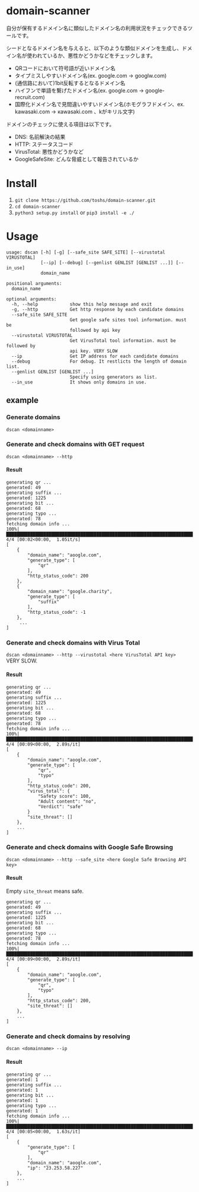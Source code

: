 # domain-scanner
自分が保有するドメイン名に類似したドメイン名の利用状況をチェックできるツールです。  

シードとなるドメイン名を与えると、以下のような類似ドメインを生成し、ドメイン名が使われているか、悪性かどうかなどをチェックします。  

* QRコードにおいて符号語が近いドメイン名
* タイプミスしやすいドメイン名(ex. google.com -> googlw.com)
* (通信路において)1bit反転するとなるドメイン名
* ハイフンで単語を繋げたドメイン名(ex. google.com -> google-recruit.com)
* 国際化ドメイン名で見間違いやすいドメイン名(ホモグラフドメイン、ex. kawasaki.com -> кawasaki.com 、kがキリル文字)

ドメインのチェックに使える項目は以下です。

* DNS: 名前解決の結果
* HTTP: ステータスコード
* VirusTotal: 悪性かどうかなど
* GoogleSafeSite: どんな脅威として報告されているか

# Install
1. `git clone https://github.com/toshs/domain-scanner.git`
2. `cd domain-scanner`
2. `python3 setup.py install` or `pip3 install -e ./`

# Usage
```
usage: dscan [-h] [-g] [--safe_site SAFE_SITE] [--virustotal VIRUSTOTAL]
             [--ip] [--debug] [--genlist GENLIST [GENLIST ...]] [--in_use]
             domain_name

positional arguments:
  domain_name

optional arguments:
  -h, --help            show this help message and exit
  -g, --http            Get http response by each candidate domains
  --safe_site SAFE_SITE
                        Get google safe sites tool information. must be
                        followed by api key
  --virustotal VIRUSTOTAL
                        Get VirusTotal tool information. must be followed by
                        api key. VERY SLOW
  --ip                  Get IP address for each candidate domains
  --debug               For debug. It restlicts the length of domain list.
  --genlist GENLIST [GENLIST ...]
                        Specify using generators as list.
  --in_use              It shows only domains in use.

```

## example
### Generate domains
`dscan <domainname>`

### Generate and check domains with GET request
`dscan <domainname> --http`
#### Result

	generating qr ...
	generated: 49
	generating suffix ...
	generated: 1225
	generating bit ...
	generated: 68
	generating typo ...
	generated: 78
	fetching domain info ...
	100%|████████████████████████████████████████████████████████████████████████████████████████████████████████████████████████████████| 4/4 [00:02<00:00,  1.05it/s]
	[
	    {
	        "domain_name": "aoogle.com",
	        "generate_type": [
	            "qr"
	        ],
	        "http_status_code": 200
	    },
	    {
	        "domain_name": "google.charity",
	        "generate_type": [
	            "suffix"
	        ],
	        "http_status_code": -1
	    },
		 ...
	]
	
### Generate and check domains with Virus Total
`dscan <domainname> --http --virustotal <here VirusTotal API key>`  
VERY SLOW.  
#### Result
	
	generating qr ...
	generated: 49
	generating suffix ...
	generated: 1225
	generating bit ...
	generated: 68
	generating typo ...
	generated: 78
	fetching domain info ...
	100%|████████████████████████████████████████████████████████████████████████████████████████████████████████████████████████████████| 4/4 [00:09<00:00,  2.89s/it]
	[
	    {
	        "domain_name": "aoogle.com",
	        "generate_type": [
	            "qr",
	            "typo"
	        ],
	        "http_status_code": 200,
            "virus_total": {
                "Safety score": 100,
                "Adult content": "no",
                "Verdict": "safe"
            }
	        "site_threat": []
	    },
	    ...
	]

### Generate and check domains with Google Safe Browsing
`dscan <domainname> --http --safe_site <here Google Safe Browsing API key>`
#### Result
Empty `site_threat` means safe.  

	generating qr ...
	generated: 49
	generating suffix ...
	generated: 1225
	generating bit ...
	generated: 68
	generating typo ...
	generated: 78
	fetching domain info ...
	100%|████████████████████████████████████████████████████████████████████████████████████████████████████████████████████████████████| 4/4 [00:09<00:00,  2.89s/it]
	[
	    {
	        "domain_name": "aoogle.com",
	        "generate_type": [
	            "qr",
	            "typo"
	        ],
	        "http_status_code": 200,
	        "site_threat": []
	    },
	    ...
	]


### Generate and check domains by resolving
`dscan <domainname> --ip`
#### Result

	generating qr ...
	generated: 1
	generating suffix ...
	generated: 1
	generating bit ...
	generated: 1
	generating typo ...
	generated: 1
	fetching domain info ...
	100%|████████████████████████████████████████████████████████████████████████████████████████████████████████████████████████████████| 4/4 [00:05<00:00,  1.63s/it]
	[
		{
			"generate_type": [
				"qr"
			],
			"domain_name": "aoogle.com",
			"ip": "23.253.58.227"
		},
		...
	]
